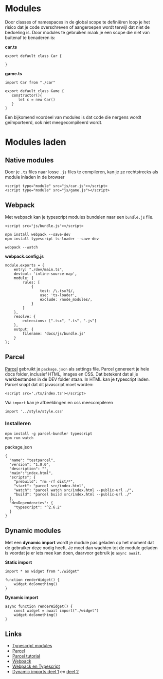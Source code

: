 # Modules

Door classes of namespaces in de global scope te definiëren loop je het risico dat je code overschreven of aangeroepen wordt terwijl dat niet de bedoeling is. Door modules te gebruiken maak je een scope die niet van buitenaf te benaderen is:

**car.ts**

```
export default class Car {

}
```

**game.ts**
```
import Car from "./car"

export default class Game {
   constructor(){
      let c = new Car()
   }
}
```

Een bijkomend voordeel van modules is dat code die nergens wordt geïmporteerd, ook niet meegecompileerd wordt. 

# Modules laden

## Native modules

Door je `.ts` files naar losse `.js` files te compileren, kan je ze rechtstreeks als module inladen in de browser

```
<script type="module" src="js/car.js"></script>
<script type="module" src="js/game.js"></script>
```

## Webpack

Met webpack kan je typescript modules bundelen naar een `bundle.js` file.
```
<script src="js/bundle.js"></script>
```

```
npm install webpack --save-dev
npm install typescript ts-loader --save-dev

webpack --watch
```

**webpack.config.js**

```
module.exports = {
    entry: "./dev/main.ts",
    devtool: 'inline-source-map',
    module: {
        rules: [
            {
                test: /\.tsx?$/,
                use: 'ts-loader',
                exclude: /node_modules/,
            }
        ]
    },
    resolve: {
        extensions: [".tsx", ".ts", ".js"]
    },
    output: {
        filename: 'docs/js/bundle.js'
    }
};
```
## Parcel

[Parcel](https://parceljs.org/getting_started.html) gebruikt je `package.json` als settings file. Parcel genereert je hele docs folder, inclusief HTML, images en CSS.
Dat betekent dat al je werkbestanden in de DEV folder staan. In HTML kan je typescript laden. Parcel snapt dat dit javascript moet worden:

```
<script src='./ts/index.ts'></script>
```

Via `import` kan je afbeeldingen en css meecompileren

```
import '../style/style.css'
``` 

### Installeren

```
npm install -g parcel-bundler typescript
npm run watch
```
package.json
```
{
  "name": "testparcel",
  "version": "1.0.0",
  "description": "",
  "main":"index.html",
  "scripts": {
    "prebuild": "rm -rf dist/*",
    "start": "parcel src/index.html",               
    "watch": "parcel watch src/index.html --public-url ./",
    "build": "parcel build src/index.html --public-url ./"
  },
  "devDependencies": {
    "typescript": "^2.6.2"
  }
}
```

## Dynamic modules

Met een **dynamic import** wordt je module pas geladen op het moment dat de gebruiker deze nodig heeft. Je moet dan wachten tot de module geladen is voordat je er iets mee kan doen, daarvoor gebruik je `async await`.

**Static import**
```
import * as widget from "./widget"

function renderWidget() {
    widget.doSomething()
}
```

**Dynamic import**
```
async function renderWidget() {
    const widget = await import("./widget")
    widget.doSomething()
}
```

## Links

- [Typescript modules](https://www.typescriptlang.org/docs/handbook/modules.html)
- [Parcel](https://parceljs.org/getting_started.html)
- [Parcel tutorial](https://alligator.io/tooling/parcel/)
- [Webpack](https://webpack.js.org)
- [Webpack en Typescript](https://webpack.js.org/guides/typescript/)
- [Dynamic imports deel 1](https://blog.mariusschulz.com/2018/01/14/typescript-2-4-dynamic-import-expressions) en [deel 2](https://blog.mariusschulz.com/2018/01/14/code-splitting-with-import-typescript-and-webpack)
